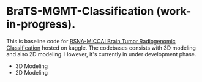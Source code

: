 # BraTS-MGMT-Classification (work-in-progress).

This is baseline code for [RSNA-MICCAI Brain Tumor Radiogenomic Classification](https://www.kaggle.com/c/rsna-miccai-brain-tumor-radiogenomic-classification) hosted on kaggle. The codebases consists with 3D modeling and also 2D modeling. However, it's currently in under development phase.

- 3D Modeling 
- 2D Modeling 
